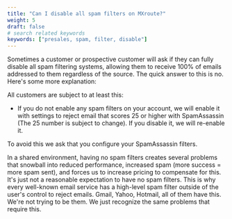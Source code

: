 ```yaml
---
title: "Can I disable all spam filters on MXroute?"
weight: 5
draft: false
# search related keywords
keywords: ["presales, spam, filter, disable"]
---
```


Sometimes a customer or prospective customer will ask if they can fully disable all spam filtering systems, allowing them to receive 100% of emails addressed to them regardless of the source. The quick answer to this is no. Here's some more explanation:

All customers are subject to at least this:
- If you do not enable any spam filters on your account, we will enable it with settings to reject email that scores 25 or higher with SpamAssassin (The 25 number is subject to change). If you disable it, we will re-enable it.

To avoid this we ask that you configure your SpamAssassin filters.

In a shared environment, having no spam filters creates several problems that snowball into reduced performance, increased spam (more success = more spam sent), and forces us to increase pricing to compensate for this. It's just not a reasonable expectation to have no spam filters. This is why every well-known email service has a high-level spam filter outside of the user's control to reject emails. Gmail, Yahoo, Hotmail, all of them have this. We're not trying to be them. We just recognize the same problems that require this.
